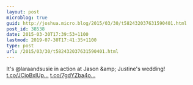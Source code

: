 ```yaml
---
layout: post
microblog: true
guid: http://joshua.micro.blog/2015/03/30/t582432037631590401.html
post_id: 38538
date: 2015-03-30T17:39:53+1100
lastmod: 2019-07-30T17:41:35+1100
type: post
url: /2015/03/30/t582432037631590401.html
---
```

It's @laraandsusie in action at Jason &amp;amp; Justine's wedding! [t.co/JCioBxlUp...](http://t.co/JCioBxlUp2) [t.co/7gdYZba4o...](http://t.co/7gdYZba4os)
